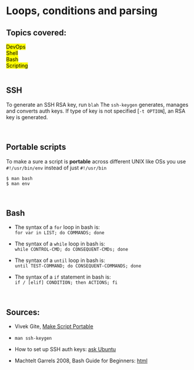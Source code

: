# Loops, conditions and parsing

## Topics covered:
<mark>DevOps</mark> <br> <mark>Shell</mark> <br> <mark>Bash</mark> <br> <mark>Scripting</mark>
<br>
<br>

## SSH
To generate an SSH RSA key, run ```blah```
    The ```ssh-keygen``` generates, manages and converts auth keys. If type of key is not specified [```-t OPTION```], an RSA key is generated.

<br>

## Portable scripts
To make a sure a script is <b>portable</b> across different UNIX like OSs you use
```#!/usr/bin/env``` instead of just ```#!/usr/bin```

```
$ man bash
$ man env
```
<br>

## Bash
* The syntax of a ```for``` loop in bash is: <br>
```for var in LIST; do COMMANDS; done```

* The syntax of a ```while``` loop in bash is: <br>
```while CONTROL-CMD; do CONSEQUENT-CMDs; done```

* The syntax of a ```until``` loop in bash is: <br>
```until TEST-COMMAND; do CONSEQUENT-COMMANDS; done```

* The syntax of a ```if``` statement in bash is: <br>
```if / [elif] CONDITION; then ACTIONS; fi```

<br>



## Sources:
* Vivek Gite, <a href=https://www.cyberciti.biz/tips/finding-bash-perl-python-portably-using-env.html>Make Script Portable</a>

* ```man ssh-keygen```
* How to set up SSH auth keys: <a href=https://askubuntu.com/questions/61557/how-do-i-set-up-ssh-authentication-keys>ask Ubuntu</a>
* Machtelt Garrels 2008, Bash Guide for Beginners: <a href=https://tldp.org/LDP/Bash-Beginners-Guide/html/>html</a>